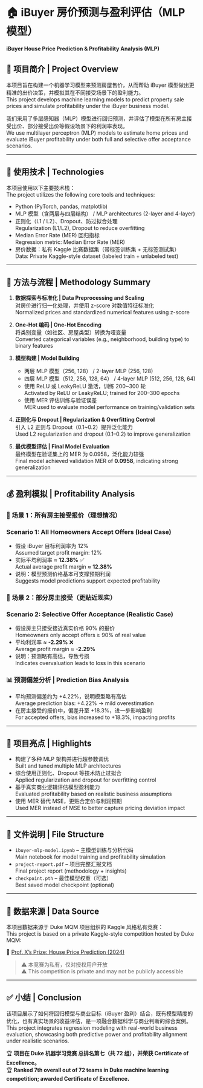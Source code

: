 # 🏠 iBuyer 房价预测与盈利评估（MLP 模型）  
**iBuyer House Price Prediction & Profitability Analysis (MLP)**

## 📌 项目简介 | Project Overview

本项目旨在构建一个机器学习模型来预测房屋售价，从而帮助 iBuyer 模型做出更精准的出价决策，并模拟其在不同接受场景下的盈利能力。  
This project develops machine learning models to predict property sale prices and simulate profitability under the iBuyer business model.

我们采用了多层感知器（MLP）模型进行回归预测，并评估了模型在所有房主接受出价、部分接受出价等假设场景下的利润率表现。  
We use multilayer perceptron (MLP) models to estimate home prices and evaluate iBuyer profitability under both full and selective offer acceptance scenarios.

---

## 🧠 使用技术 | Technologies

本项目使用以下主要技术栈：  
The project utilizes the following core tools and techniques:

- Python (PyTorch, pandas, matplotlib)
- MLP 模型（含两层与四层结构） / MLP architectures (2-layer and 4-layer)
- 正则化（L1 / L2）、Dropout、防过拟合处理  
  Regularization (L1/L2), Dropout to reduce overfitting
- Median Error Rate (MER) 回归指标  
  Regression metric: Median Error Rate (MER)
- 房价数据：私有 Kaggle 比赛数据集（带标签训练集 + 无标签测试集）  
  Data: Private Kaggle-style dataset (labeled train + unlabeled test)

---

## 🔧 方法与流程 | Methodology Summary

1. **数据探索与标准化 | Data Preprocessing and Scaling**  
   对房价进行归一化处理，并使用 z-score 对数值特征标准化  
   Normalized prices and standardized numerical features using z-score

2. **One-Hot 编码 | One-Hot Encoding**  
   将类别变量（如社区、房屋类型）转换为哑变量  
   Converted categorical variables (e.g., neighborhood, building type) to binary features

3. **模型构建 | Model Building**  
   - 两层 MLP 模型（256, 128） / 2-layer MLP (256, 128)  
   - 四层 MLP 模型（512, 256, 128, 64） / 4-layer MLP (512, 256, 128, 64)  
   - 使用 ReLU 或 LeakyReLU 激活，训练 200~300 轮  
     Activated by ReLU or LeakyReLU; trained for 200–300 epochs  
   - 使用 MER 评估训练与验证误差  
     MER used to evaluate model performance on training/validation sets

4. **正则化与 Dropout | Regularization & Overfitting Control**  
   引入 L2 正则与 Dropout（0.1~0.2）提升泛化能力  
   Used L2 regularization and dropout (0.1–0.2) to improve generalization

5. **最优模型评估 | Final Model Evaluation**  
   最终模型在验证集上的 MER 为 0.0958，泛化能力较强  
   Final model achieved validation MER of **0.0958**, indicating strong generalization

---

## 💰 盈利模拟 | Profitability Analysis

### 🧪 场景 1：所有房主接受报价（理想情况）  
### Scenario 1: All Homeowners Accept Offers (Ideal Case)

- 假设 iBuyer 目标利润率为 12%  
  Assumed target profit margin: 12%
- 实际平均利润率 ≈ **12.38%** ✅  
  Actual average profit margin ≈ **12.38%**
- 说明：模型预测价格基本可支撑预期利润  
  Suggests model predictions support expected profitability

### 🤝 场景 2：部分房主接受（更贴近现实）  
### Scenario 2: Selective Offer Acceptance (Realistic Case)

- 假设房主只接受接近真实价格 90% 的报价  
  Homeowners only accept offers ≥ 90% of real value
- 平均利润率 ≈ **-2.29%** ❌  
  Average profit margin ≈ **-2.29%**
- 说明：预测略有高估，导致亏损  
  Indicates overvaluation leads to loss in this scenario

### 📊 预测偏差分析 | Prediction Bias Analysis

- 平均预测偏差约为 +4.22%，说明模型略有高估  
  Average prediction bias: +4.22% → mild overestimation  
- 在房主接受的报价中，偏差升至 +18.3%，进一步影响盈利  
  For accepted offers, bias increased to +18.3%, impacting profits

---

## 📝 项目亮点 | Highlights

- 构建了多种 MLP 架构并进行超参数调优  
  Built and tuned multiple MLP architectures
- 综合使用正则化、Dropout 等技术防止过拟合  
  Applied regularization and dropout for overfitting control
- 基于真实商业逻辑评估模型盈利能力  
  Evaluated profitability based on realistic business assumptions
- 使用 MER 替代 MSE，更贴合定价与利润预期  
  Used MER instead of MSE to better capture pricing deviation impact

---

## 📁 文件说明 | File Structure

- `ibuyer-mlp-model.ipynb` – 主模型训练与分析代码  
  Main notebook for model training and profitability simulation
- `project-report.pdf` – 项目完整汇报文档  
  Final project report (methodology + insights)
- `checkpoint.pth` – 最佳模型权重（可选）  
  Best saved model checkpoint (optional)

---

## 📂 数据来源 | Data Source

本项目数据来源于 Duke MQM 项目组织的 Kaggle 风格私有竞赛：  
This project is based on a private Kaggle-style competition hosted by Duke MQM:

🔗 [Prof. X’s Prize: House Price Prediction (2024)](https://www.kaggle.com/competitions/prof-xs-prize-house-price-prediction-2024)  
> ⚠️ 本竞赛为私有，仅对授权用户开放  
> ⚠️ This competition is private and may not be publicly accessible

---

## ✅ 小结 | Conclusion

该项目展示了如何将回归模型与商业目标（iBuyer 盈利）结合，既有模型精度的优化，也有真实场景的收益评估，是一项融合数据科学与商业判断的综合案例。  
This project integrates regression modeling with real-world business evaluation, showcasing both predictive power and profitability alignment under realistic scenarios.

🏆 **项目在 Duke 机器学习竞赛 总排名第七（共 72 组），并荣获 Certificate of Excellence。**  
🏆 **Ranked  7th overall out of 72 teams in Duke machine learning competition; awarded Certificate of Excellence.**
